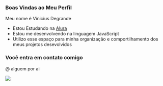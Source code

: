 ### Boas Vindas ao Meu Perfil

Meu nome é Vinicius Degrande 

- Estou Estudando na [Alura](https://www.alura.com.br)
- Estou me desenvolvendo na linguagem JavaScript
- Utilizo esse espaço para minha organização e comportilhamento dos meus projetos desevolvidos

 ### Você entra em contato comigo

 @ alguem por ai 


 ![](https://media1.tenor.com/m/JoIhjIF9TMYAAAAC/goku-ultra-instinct-flowing-hair.gif)
